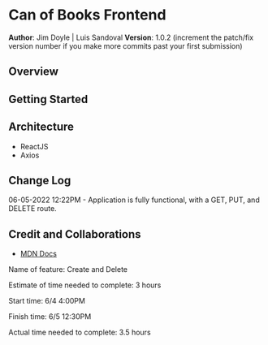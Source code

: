# Can of Books Frontend

**Author**: Jim Doyle | Luis Sandoval
**Version**: 1.0.2 (increment the patch/fix version number if you make more commits past your first submission)

## Overview
<!-- Provide a high level overview of what this application is and why you are building it, beyond the fact that it's an assignment for this class. (i.e. What's your problem domain?) -->

## Getting Started
<!-- What are the steps that a user must take in order to build this app on their own machine and get it running? -->

## Architecture
<!-- Provide a detailed description of the application design. What technologies (languages, libraries, etc) you're using, and any other relevant design information. -->
- ReactJS
- Axios

## Change Log
<!-- Use this area to document the iterative changes made to your application as each feature is successfully implemented. Use time stamps. Here's an example:

01-01-2001 4:59pm - Application now has a fully-functional express server, with a GET route for the location resource. -->

06-05-2022 12:22PM - Application is fully functional, with a GET, PUT, and DELETE route.

## Credit and Collaborations
<!-- Give credit (and a link) to other people or resources that helped you build this application. -->

- [MDN Docs](https://developer.mozilla.org/en-US/)

Name of feature: Create and Delete

Estimate of time needed to complete: 3 hours

Start time: 6/4 4:00PM

Finish time: 6/5 12:30PM

Actual time needed to complete: 3.5 hours
